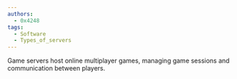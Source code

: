 ```yaml
---
authors: 
  - 0x4248
tags:
  - Software
  - Types_of_servers
---
```

Game servers host online multiplayer games, managing game sessions and communication between players.